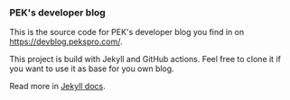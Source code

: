 ### PEK's developer blog

This is the source code for PEK's developer blog you find in on
https://devblog.pekspro.com/.

This project is build with Jekyll and GitHub actions. Feel free to clone it if
you want to use it as base for you own blog.

Read more in [Jekyll
docs](https://jekyllrb.com/docs/continuous-integration/github-actions/).
